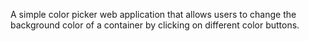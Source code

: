 A simple color picker web application that allows users to change the background color of a container by clicking on different color buttons.
